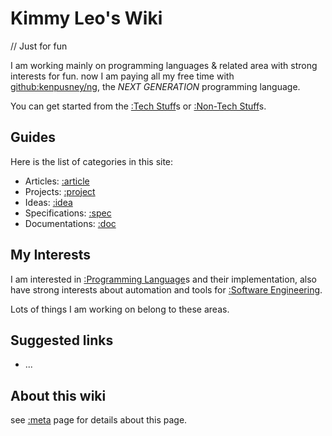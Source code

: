 Kimmy Leo's Wiki
=======

// Just for fun

I am working mainly on programming languages & related area with
strong interests for fun. now I am paying all my free time with
[github:kenpusney/ng](), the *NEXT GENERATION* programming language.

You can get started from the [:Tech Stuff]()s or [:Non-Tech Stuff]()s.

## Guides

Here is the list of categories in this site:

 - Articles: [:article]()
 - Projects: [:project]()
 - Ideas: [:idea]()
 - Specifications: [:spec]()
 - Documentations: [:doc]()

## My Interests

I am interested in [:Programming Language]()s and their implementation, also
have strong interests about automation and tools for [:Software Engineering]().

Lots of things I am working on belong to these areas.

## Suggested links
  - ...

## About this wiki

see [:meta]() page for details about this page.